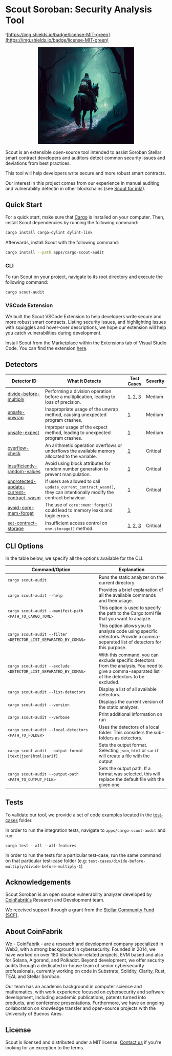 # Scout Soroban: Security Analysis Tool

![https://img.shields.io/badge/license-MIT-green](https://img.shields.io/badge/license-MIT-green)

<p align="center">
  <img src="/assets/scout.png" alt="Scout in a Dark Forest" width="300" center  />
</p>

Scout is an extensible open-source tool intended to assist Soroban Stellar smart contract developers and auditors detect common security issues and deviations from best practices.

This tool will help developers write secure and more robust smart contracts.

Our interest in this project comes from our experience in manual auditing and vulnerability detectin in other blockchains (see [Scout for ink!](https://github.com/CoinFabrik/scout)).

## Quick Start

For a quick start, make sure that [Cargo](https://doc.rust-lang.org/cargo/getting-started/installation.html) is installed on your computer. Then, install Scout dependencies by running the following command:

```bash
cargo install cargo-dylint dylint-link
```

Afterwards, install Scout with the following command:

```bash
cargo install --path apps/cargo-scout-audit
```

### CLI

To run Scout on your project, navigate to its root directory and execute the following command:

```bash
cargo scout-audit
```

### VSCode Extension

We built the Scout VSCode Extension to help developers write secure and more robust smart contracts. Listing security issues, and highlighting issues with squiggles and hover-over descriptions, we hope our extension will help you catch vulnerabilities during development.

Install Scout from the Marketplace within the Extensions tab of Visual Studio Code. You can find the extension [here](https://marketplace.visualstudio.com/items?itemName=CoinFabrik.scout-audit).

## Detectors

| Detector ID                                                                                                              | What it Detects                                                                                                                                                                                           | Test Cases                                                                                                                                                                                                                                               | Severity    |
| ------------------------------------------------------------------------------------------------------------------------ | --------------------------------------------------------------------------------------------------------------------------------------------------------------------------------------------------------- | -------------------------------------------------------------------------------------------------------------------------------------------------------------------------------------------------------------------------------------------------------- | ----------- |
| [divide-before-multiply](https://github.com/CoinFabrik/scout-soroban/tree/main/detectors/divide-before-multiply)      | Performing a division operation before a multiplication, leading to loss of precision.    | [1](https://github.com/CoinFabrik/scout-soroban/tree/main/test-cases/divide-before-multiply/divide-before-multiply-1), [2](https://github.com/CoinFabrik/scout-soroban/tree/main/test-cases/divide-before-multiply/divide-before-multiply-2), [3](https://github.com/CoinFabrik/scout-soroban/tree/main/test-cases/divide-before-multiply/divide-before-multiply-3) | Medium    |
| [unsafe-unwrap](https://github.com/CoinFabrik/scout-soroban/tree/main/detectors/unsafe-unwrap)      | Inappropriate usage of the unwrap method, causing unexpected program crashes.    | [1](https://github.com/CoinFabrik/scout-soroban/tree/main/test-cases/unsafe-unwrap/unsafe-unwrap-1)| Medium    |
| [unsafe-expect](https://github.com/CoinFabrik/scout-soroban/tree/main/detectors/unsafe-expect)       | Improper usage of the expect method, leading to unexpected program crashes.    | [1](https://github.com/CoinFabrik/scout-soroban/tree/main/test-cases/unsafe-expect/unsafe-expect-1)| Medium    |
| [overflow-check](https://github.com/CoinFabrik/scout-soroban/tree/main/detectors/overflow-check)       | An arithmetic operation overflows or underflows the available memory allocated to the variable.    | [1](https://github.com/CoinFabrik/scout-soroban/tree/main/test-cases/overflow-check/overflow-check-1)| Critical    |
| [insufficiently-random-values](https://github.com/CoinFabrik/scout-soroban/tree/main/detectors/insufficiently-random-values)       | Avoid using block attributes for random number generation to prevent manipulation.    | [1](https://github.com/CoinFabrik/scout-soroban/tree/main/test-cases/insufficiently-random-values/insufficiently-random-values-1)| Critical    |
| [unprotected-update-current-contract-wasm](https://github.com/CoinFabrik/scout-soroban/tree/main/detectors/unprotected-update-current-contract-wasm)       | If users are allowed to call `update_current_contract_wasm()`, they can intentionally modify the contract behaviour.    | [1](https://github.com/CoinFabrik/scout-soroban/tree/main/test-cases/unprotected-update-current-contract-wasm/unprotected-update-current-contract-wasm-1)| Critical    |
| [avoid-core-mem-forget](https://github.com/CoinFabrik/scout-soroban/tree/main/detectors/avoid-core-mem-forget)                 | The use of `core::mem::forget()` could lead to memory leaks and logic errors.                                                | [1](https://github.com/CoinFabrik/scout-soroban/tree/main/test-cases/avoid-core-mem-forget/avoid-core-mem-forget-1)        
| [set-contract-storage](https://github.com/CoinFabrik/scout-soroban/tree/main/detectors/set-contract-storage)                           | Insufficient access control on `env.storage()` method.                                                         | [1](https://github.com/CoinFabrik/scout-soroban/tree/main/test-cases/set-contract-storage/set-contract-storage-1), [2](https://github.com/CoinFabrik/scout-soroban/tree/main/test-cases/set-contract-storage/set-contract-storage-2), [3](https://github.com/CoinFabrik/scout-soroban/tree/main/test-cases/set-contract-storage/set-contract-storage-3)                                                                                                                                                | Critical    |

## CLI Options

In the table below, we specify all the options available for the CLI.

| Command/Option                                                   | Explanation                                                                                                                                       |
|------------------------------------------------------------------|---------------------------------------------------------------------------------------------------------------------------------------------------|
| `cargo scout-audit`                                              | Runs the static analyzer on the current directory                                                                                                 |
| `cargo scout-audit --help`                                       | Provides a brief explanation of all the available commands and their usage.                                                                       |
| `cargo scout-audit --manifest-path <PATH_TO_CARGO_TOML>`         | This option is used to specify the path to the Cargo.toml file that you want to analyze.                                                          |
| `cargo scout-audit --filter <DETECTOR_LIST_SEPARATED_BY_COMAS>`  | This option allows you to analyze code using specific detectors. Provide a comma-separated list of detectors for this purpose.                    |
| `cargo scout-audit --exclude <DETECTOR_LIST_SEPARATED_BY_COMAS>` | With this command, you can exclude specific detectors from the analysis. You need to give a comma-separated list of the detectors to be excluded. |
| `cargo scout-audit --list-detectors`                             | Display a list of all available detectors.                                                                                                        |
| `cargo scout-audit --version`                                    | Displays the current version of the static analyzer.                                                                                              |
| `cargo scout-audit --verbose`                                    | Print additional information on run                                                                                                               |
| `cargo scout-audit --local-detectors <PATH_TO_FOLDER>`           | Uses the detectors of a local folder. This considers the sub-folders as detectors.                                                                |
| `cargo scout-audit --output-format [text\|json\|html\|sarif]`    | Sets the output format. Selecting `json`, `html` or `sarif` will create a file with the output                                                    |
| `cargo scout-audit --output-path <PATH_TO_OUTPUT_FILE>`          | Sets the output path. If a format was selected, this will replace the default file with the given one                                             |


## Tests

To validate our tool, we provide a set of code examples located in the [test-cases](https://github.com/CoinFabrik/scout-soroban/tree/main/test-cases) folder.

In order to run the integration tests, navigate to `apps/cargo-scout-audit` and run:

```console
cargo test --all --all-features
```

In order to run the tests for a particular test-case, run the same command on that particular test-case folder (e.g: `test-cases/divide-before-multiply/divide-before-multiply-1`)

## Acknowledgements

Scout Soroban is an open source vulnerability analyzer developed by [CoinFabrik's](https://www.coinfabrik.com/) Research and Development team.

We received support through a grant from the [Stellar Community Fund (SCF)](https://communityfund.stellar.org/).

## About CoinFabrik

We - [CoinFabrik](https://www.coinfabrik.com/) - are a research and development company specialized in Web3, with a strong background in cybersecurity. Founded in 2014, we have worked on over 180 blockchain-related projects, EVM based and also for Solana, Algorand, and Polkadot. Beyond development, we offer security audits through a dedicated in-house team of senior cybersecurity professionals, currently working on code in Substrate, Solidity, Clarity, Rust, TEAL and Stellar Soroban.

Our team has an academic background in computer science and mathematics, with work experience focused on cybersecurity and software development, including academic publications, patents turned into products, and conference presentations. Furthermore, we have an ongoing collaboration on knowledge transfer and open-source projects with the University of Buenos Aires.

## License

Scout is licensed and distributed under a MIT license. [Contact us](https://www.coinfabrik.com/) if you're looking for an exception to the terms.
